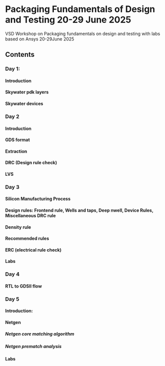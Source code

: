 # Packaging Fundamentals of Design and Testing 20-29 June 2025
VSD Workshop on Packaging fundamentals on design and testing with labs based on Ansys 20-29June 2025

## Contents
### Day 1:
#### Introduction
#### Skywater pdk layers
#### Skywater devices
### Day 2
#### Introduction
#### GDS format
#### Extraction
#### DRC (Design rule check)
#### LVS
### Day 3
#### Silicon Manufacturing Process
#### Design rules: Frontend rule, Wells and taps, Deep nwell, Device Rules, Miscellaneous DRC rule
#### Density rule
#### Recommended rules
#### ERC (electrical rule check)
#### Labs
### Day 4
#### RTL to GDSII flow
### Day 5
#### Introduction:
#### Netgen
##### Netgen core matching algorithm
##### Netgen prematch analysis
#### Labs